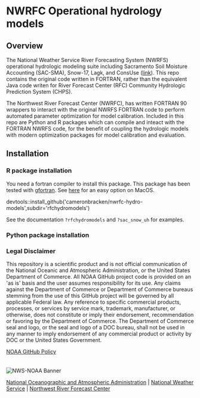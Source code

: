 # NWRFC Operational hydrology models 


## Overview
The National Weather Service River Forecasting System (NWRFS) operational hydrologic modeling suite including Sacramento Soil Moisture Accounting (SAC-SMA), Snow-17, Lagk, and ConsUse ([link](https://www.weather.gov/owp/oh_hrl_nwsrfs_users_manual_htm_xrfsdocpdf)). This repo contains the original code written in FORTRAN, rather than the equivalent Java code writen for River Forecast Center (RFC) Community Hydrologic Prediction System (CHPS). 

The Northwest River Forecast Center (NWRFC), has written FORTRAN 90 wrappers to interact with the original NWRFS FORTRAN code to perform automated parameter optimization for model calibration. Included in this repo are Python and R packages which can compile and inteact with the FORTRAN NWRFS code, for the benefit of coupling the hydrologic models with modern optimization packages for model calibration and evaluation.  

## Installation

### R package installation

You need a fortran compiler to install this package. This package has been tested with [gfortran](https://gcc.gnu.org/wiki/GFortran). See [here](https://cran.r-project.org/bin/macosx/tools/) for an easy option on MacOS.


   devtools::install_github('cameronbracken/nwrfc-hydro-models',subdir='rfchydromodels')
   
See the documentation `?rfchydromodels` and `?sac_snow_uh` for examples. 

### Python package installation


### Legal Disclaimer

This repository is a scientific product and is not official communication of the National Oceanic and Atmospheric Administration, or the United States Department of Commerce. All NOAA GitHub project code is provided on an 'as is' basis and the user assumes responsibility for its use. Any claims against the Department of Commerce or Department of Commerce bureaus stemming from the use of this GitHub project will be governed by all applicable Federal law. Any reference to specific commercial products, processes, or services by service mark, trademark, manufacturer, or otherwise, does not constitute or imply their endorsement, recommendation or favoring by the Department of Commerce. The Department of Commerce seal and logo, or the seal and logo of a DOC bureau, shall not be used in any manner to imply endorsement of any commercial product or activity by DOC or the United States Government.

[NOAA GitHub Policy](https://github.com/NOAAGov/Information)
 \
 \
 \
<img src="https://www.weather.gov/bundles/templating/images/header/header.png" alt="NWS-NOAA Banner">

[National Oceanographic and Atmospheric Administration](https://www.noaa.gov) | [National Weather Service](https://www.weather.gov/) | [Northwest River Forecast Center](https://www.nwrfc.noaa.gov/rfc/)